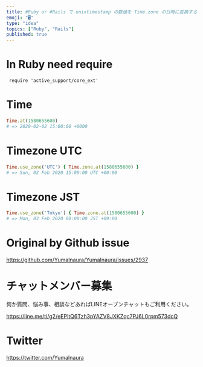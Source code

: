 ```yaml
---
title: #Ruby or #Rails で unixtimestamp の数値を Time.zone の日時に変換する
emoji: "🖥"
type: "idea"
topics: ["Ruby", "Rails"]
published: true
---
```


# In Ruby need require

```
 require 'active_support/core_ext'
```

# Time

```rb
Time.at(1580655600)
# => 2020-02-02 15:00:00 +0000
```

# Timezone UTC

```rb
Time.use_zone('UTC') { Time.zone.at(1580655600) }
# => Sun, 02 Feb 2020 15:00:00 UTC +00:00
```

# Timezone JST

```rb
Time.use_zone('Tokyo') { Time.zone.at(1580655600) }
# => Mon, 03 Feb 2020 00:00:00 JST +09:00
```

# Original by Github issue

https://github.com/YumaInaura/YumaInaura/issues/2937








<!-- Update From Qiita API -->

# チャットメンバー募集


何か質問、悩み事、相談などあればLINEオープンチャットもご利用ください。

https://line.me/ti/g2/eEPltQ6Tzh3pYAZV8JXKZqc7PJ6L0rpm573dcQ





# Twitter


https://twitter.com/YumaInaura


<!-- Update From Qiita API -->



